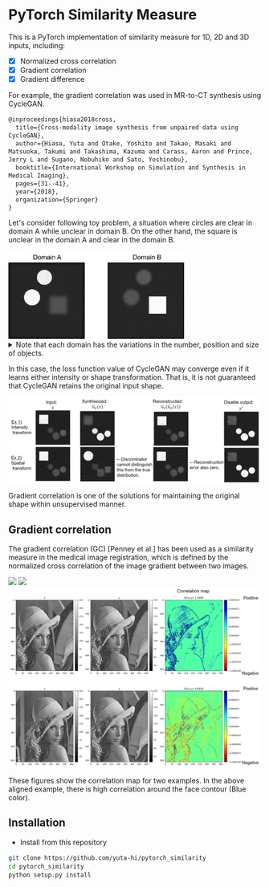 # PyTorch Similarity Measure

This is a PyTorch implementation of similarity measure for 1D, 2D and 3D inputs, including:
- [x] Normalized cross correlation
- [x] Gradient correlation
- [x] Gradient difference

For example, the gradient correlation was used in MR-to-CT synthesis using CycleGAN.
```
@inproceedings{hiasa2018cross,
  title={Cross-modality image synthesis from unpaired data using CycleGAN},
  author={Hiasa, Yuta and Otake, Yoshito and Takao, Masaki and Matsuoka, Takumi and Takashima, Kazuma and Carass, Aaron and Prince, Jerry L and Sugano, Nobuhiko and Sato, Yoshinobu},
  booktitle={International Workshop on Simulation and Synthesis in Medical Imaging},
  pages={31--41},
  year={2018},
  organization={Springer}
}
```
Let's consider following toy problem, a situation where circles are clear in domain A while unclear in domain B.
On the other hand, the square is unclear in the domain A and clear in the domain B.

<img src='figs/cyclegan_1.png' width='350px'>

<details><summary> Note that each domain has the variations in the number, position and size of objects. </summary><div>
<img src='figs/cyclegan_2.png' width='600px'>
</div></details>

In this case, the loss function value of CycleGAN may converge even if it learns either intensity or shape transformation.
That is, it is not guaranteed that CycleGAN retains the original input shape.

<img src='figs/cyclegan_3.png' width='800px'>

Gradient correlation is one of the solutions for maintaining the original shape within unsupervised manner.

## Gradient correlation

The gradient correlation (GC) [Penney et al.] has been used as a similarity
measure in the medical image registration, which is defined by the normalized
cross correlation of the image gradient between two images.

<img src="https://latex.codecogs.com/gif.latex?\mathrm{GC}(A,&space;B)&space;=&space;\frac{1}{2}\{&space;\mathrm{NCC}(\nabla_x&space;A,&space;\nabla_x&space;B)&space;&plus;&space;\mathrm{NCC}(\nabla_y&space;A,&space;\nabla_y&space;B)&space;\}&space;\label{eq:gc}" />

<img src="https://latex.codecogs.com/gif.latex?\mathrm{NCC}(A,&space;B)&space;=&space;\frac{&space;\sum_{(i,j)}&space;(A-\bar{A})&space;(B-\bar{B})}{&space;\sqrt{&space;\sum_{(i,j)}&space;(A-\bar{A})^2&space;}&space;\sqrt{&space;\sum_{(i,j)}&space;(B-\bar{B})^2&space;}}" />

<img src='figs/gc_1.png' width='700px'>

These figures show the correlation map for two examples.
In the above aligned example, there is high correlation around the face contour (Blue color).

## Installation
- Install from this repository
```bash
git clone https://github.com/yuta-hi/pytorch_similarity
cd pytorch_similarity
python setup.py install
```
